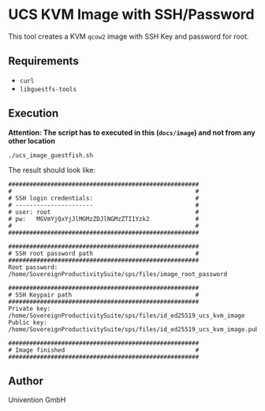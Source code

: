 # UCS KVM Image with SSH/Password

This tool creates a KVM `qcow2` image with SSH Key and password for root.

## Requirements

- `curl`
- `libguestfs-tools`

## Execution

**Attention: The script has to executed in this (`docs/image`) and not from any other location**

```shell
./ucs_image_guestfish.sh
```

The result should look like:

```text
######################################################
#                                                    #
# SSH login credentials:                             #
# ----------------------                             #
# user: root                                         #
# pw:   MGVmYjQxYjJlMGMzZDJlNGMzZTI1Yzk2             #
#                                                    #
######################################################

######################################################
# SSH root password path                             #
######################################################
Root password: /home/SovereignProductivitySuite/sps/files/image_root_password

######################################################
# SSH Keypair path                                   #
######################################################
Private key: /home/SovereignProductivitySuite/sps/files/id_ed25519_ucs_kvm_image
Public key:  /home/SovereignProductivitySuite/sps/files/id_ed25519_ucs_kvm_image.pub

######################################################
# Image finished                                     #
######################################################
```

## Author
Univention GmbH